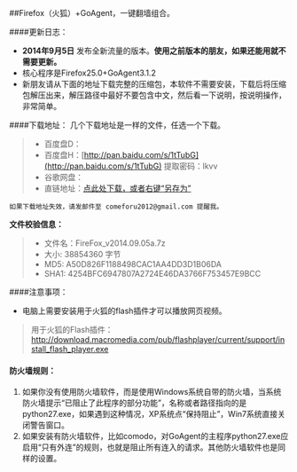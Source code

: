 ##Firefox（火狐）+GoAgent，一键翻墙组合。

####更新日志：
* **2014年9月5日** 发布全新流量的版本。**使用之前版本的朋友，如果还能用就不需要更新。**
* 核心程序是Firefox25.0+GoAgent3.1.2
* 新朋友请从下面的地址下载完整的压缩包，本软件不需要安装，下载后将压缩包解压出来，解压路径中最好不要包含中文，然后看一下说明，按说明操作，非常简单。

####下载地址：
几个下载地址是一样的文件，任选一个下载。
> * 百度盘D：
> * 百度盘H：[http://pan.baidu.com/s/1tTubG](http://pan.baidu.com/s/1tTubG)  提取密码：lkvv
> * 谷歌网盘：
> * 直链地址：[点此处下载，或者右键“另存为”](https://zswfooo.apphb.com/Download/FFplus_100/FireFox_v2014.09.05a.7z)

`如果下载地址失效，请发邮件至 comeforu2012@gmail.com 提醒我。`

**文件校验信息：**

> * 文件名：FireFox_v2014.09.05a.7z
> * 大小: 38854360 字节
> * MD5: A50D826F1188498CAC1AA4DD3D1B06DA
> * SHA1: 4254BFC6947807A2724E46DA3766F753457E9BCC

####注意事项：
* 电脑上需要安装用于火狐的flash插件才可以播放网页视频。
> 用于火狐的Flash插件：http://download.macromedia.com/pub/flashplayer/current/support/install_flash_player.exe

#### 防火墙规则：
1. 如果你没有使用防火墙软件，而是使用Windows系统自带的防火墙，当系统防火墙提示“已阻止了此程序的部分功能”，名称或者路径指向的是python27.exe，如果遇到这种情况，XP系统点“保持阻止”，Win7系统直接关闭警告窗口。
2. 如果安装有防火墙软件，比如comodo，对GoAgent的主程序python27.exe应启用“只有外连”的规则，也就是阻止所有连入的请求。其他防火墙软件也是同样的设置。
